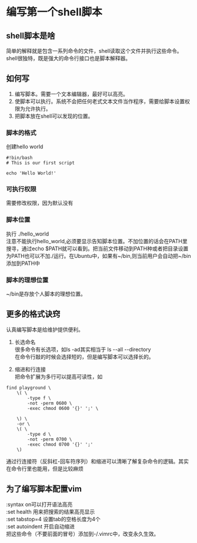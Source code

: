 # 编写第一个shell脚本
## shell脚本是啥
简单的解释就是包含一系列命令的文件，shell读取这个文件并执行这些命令。shell很独特，既是强大的命令行接口也是脚本解释器。

## 如何写
1. 编写脚本。需要一个文本编辑器，最好可以高亮。
2. 使脚本可以执行。系统不会把任何老式文本文件当作程序，需要给脚本设置权限为允许执行。
3. 把脚本放在shell可以发现的位置。

### 脚本的格式
创建hello world
```
#!bin/bash
# This is our first script

echo 'Hello World!'
```

### 可执行权限
需要修改权限，因为默认没有

### 脚本位置
执行 ./hello_world<br>
注意不能执行hello_world,必须要显示告知脚本位置。不加位置的话会在PATH里搜寻，通过echo $PATH就可以看到。把当前文件移动到PATH种或者把目录设置为PATH也可以不加./运行。在Ubuntu中，如果有~/bin,则当前用户会自动把~/bin添加到PATH中

### 脚本的理想位置
~/bin是存放个人脚本的理想位置。

## 更多的格式诀窍
认真编写脚本是给维护提供便利。

1. 长选命名<br>
很多命令有长选项，如ls -ad其实相当于 ls --all --directory<br>
在命令行敲的时候会选择短的，但是编写脚本可以选择长的。

2. 缩进和行连接<br>
把命令扩展为多行可以提高可读性，如
```
find playground \
    \( \
        -type f \
        -not -perm 0600 \
        -exec chmod 0600 '{}' ';' \

    \) \
    -or \
    \( \
        -type d \
        -not -perm 0700 \
        -exec chmod 0700 '{}' ';'
    \)
```
通过行连接符（反斜杠-回车符序列）和缩进可以清晰了解复杂命令的逻辑。其实在命令行里也能用，但是比较麻烦<br>

## 为了编写脚本配置vim
:syntax on可以打开语法高亮<br>
:set health 用来把搜索的结果高亮显示<br>
:set tabstop=4  设置tab的空格长度为4个<br>
:set autoindent 开启自动缩进<br>
把这些命令（不要前面的冒号）添加到-/.vimrc中，改变永久生效。
